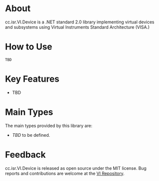# About

cc.isr.VI.Device is a .NET standard 2.0 library implementing virtual devices and subsystems
using Virtual Instruments Standard Architecture (VISA.)

# How to Use

```
TBD
```

# Key Features

* TBD

# Main Types

The main types provided by this library are:

* _TBD_ to be defined.

# Feedback

cc.isr.VI.Device is released as open source under the MIT license.
Bug reports and contributions are welcome at the [VI Repository].

[VI Repository]: https://www.github.com/atecoder/ds.vi.ivi

